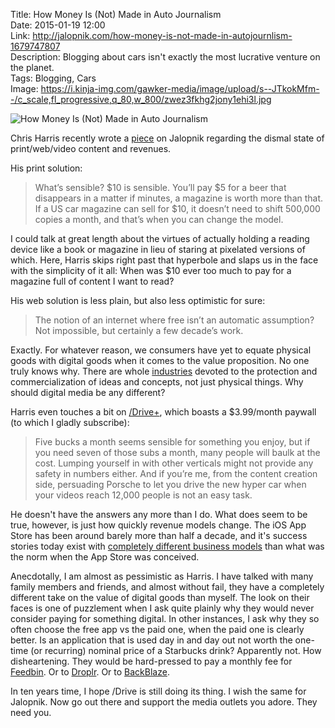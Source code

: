 Title: How Money Is (Not) Made in Auto Journalism  
Date: 2015-01-19 12:00  
Link: http://jalopnik.com/how-money-is-not-made-in-autojournlism-1679747807  
Description: Blogging about cars isn't exactly the most lucrative venture on the planet.  
Tags: Blogging, Cars  
Image: https://i.kinja-img.com/gawker-media/image/upload/s--JTkokMfm--/c_scale,fl_progressive,q_80,w_800/zwez3fkhg2jony1ehi3l.jpg  

![How Money Is (Not) Made in Auto Journalism][1]

Chris Harris recently wrote a [piece][2] on Jalopnik regarding the dismal state of print/web/video content and revenues.

His print solution:

> What’s sensible? $10 is sensible. You’ll pay $5 for a beer that disappears in a matter if minutes, a magazine is worth more than that. If a US car magazine can sell for $10, it doesn’t need to shift 500,000 copies a month, and that’s when you can change the model.

I could talk at great length about the virtues of actually holding a reading device like a book or magazine in lieu of staring at pixelated versions of which. Here, Harris skips right past that hyperbole and slaps us in the face with the simplicity of it all: When was $10 ever too much to pay for a magazine full of content I want to read? 

His web solution is less plain, but also less optimistic for sure:

> The notion of an internet where free isn’t an automatic assumption? Not impossible, but certainly a few decade’s work.

Exactly. For whatever reason, we consumers have yet to equate physical goods with digital goods when it comes to the value proposition. No one truly knows why. There are whole [industries][3] devoted to the protection and commercialization of ideas and concepts, not just physical things. Why should digital media be any different?

Harris even touches a bit on [/Drive+][4], which boasts a $3.99/month paywall (to which I gladly subscribe):

> Five bucks a month seems sensible for something you enjoy, but if you need seven of those subs a month, many people will baulk at the cost. Lumping yourself in with other verticals might not provide any safety in numbers either. And if you’re me, from the content creation side, persuading Porsche to let you drive the new hyper car when your videos reach 12,000 people is not an easy task.

He doesn't have the answers any more than I do. What does seem to be true, however, is just how quickly revenue models change. The iOS App Store has been around barely more than half a decade, and it's success stories today exist with [completely different business models][5] than what was the norm when the App Store was conceived.

Anecdotally, I am almost as pessimistic as Harris. I have talked with many family members and friends, and almost without fail, they have a completely different take on the value of digital goods than myself. The look on their faces is one of puzzlement when I ask quite plainly why they would never consider paying for something digital. In other instances, I ask why they so often choose the free app vs the paid one, when the paid one is clearly better. Is an application that is used day in and day out not worth the one-time (or recurring) nominal price of a Starbucks drink? Apparently not. How disheartening. They would be hard-pressed to pay a monthly fee for [Feedbin][6]. Or to [Droplr][7]. Or to [BackBlaze][8]. 

In ten years time, I hope /Drive is still doing its thing. I wish the same for Jalopnik. Now go out there and support the media outlets you adore. They need you.

[1]: https://i.kinja-img.com/gawker-media/image/upload/s--JTkokMfm--/c_scale,fl_progressive,q_80,w_800/zwez3fkhg2jony1ehi3l.jpg "How Money Is (Not) Made in Auto Journalism"
[2]: http://jalopnik.com/how-money-is-not-made-in-autojournlism-1679747807 "Chris Harris being real in regards to automotive journalism (blogging)"
[3]: https://en.wikipedia.org/wiki/Economics_and_patents "Wikipedia: Economics"
[4]: http://www.youtube.com/channel/UCfbPZ1cTgBH2djzLLCPTmXg "/DRIVE on YouTube"
[5]: http://www.marco.org/2013/09/28/underscore-price-dynamics "Marco Arment linking to _David Smith's recent podcast on the App Store and finances: 'Real World Price Dynamics with Lauren Smith'"
[6]: http://feedbin.me "Feedbin"
[7]: http://droplr.com "Droplr"
[8]: http://backblaze.com "BackBlaze"